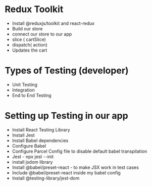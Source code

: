 
# Redux Toolkit
- Install @reduxjs/toolkit and react-redux 
- Build our store
- connect our store to our app
- slice ( cartSlice)
- dispatch( action)
- Updates the cart 

# Types of Testing (developer)
- Unit Testing
- Integration
- End to End Testing 

# Setting up Testing in our app
- Install React Testing Library
- Install Jest
- Install Babel dependencies
- Configure Babel
- Configure Parcel Config file to disable default babel transpilation 
- Jest - npx jest  --init
- install jsdom library
- Install @babel/preset-react -  to make JSX work in test cases
- Include @babel/preset-react inside my babel config 
- Install @testing-library/jest-dom
